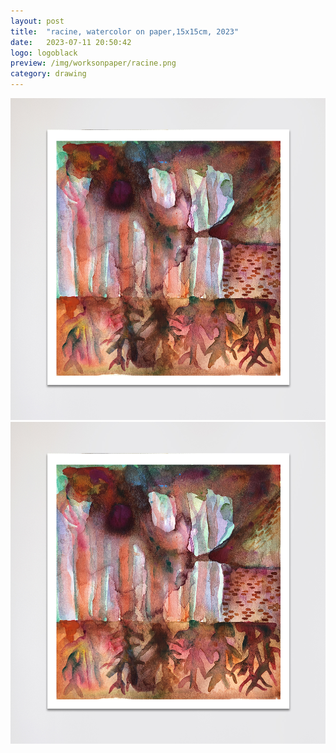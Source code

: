 ```yaml
---
layout: post
title:  "racine, watercolor on paper,15x15cm, 2023"
date:   2023-07-11 20:50:42
logo: logoblack
preview: /img/worksonpaper/racine.png
category: drawing
---
```


![sik](/img/worksonpaper/racine.png) 
![sik](/img/worksonpaper/racine.png) 


